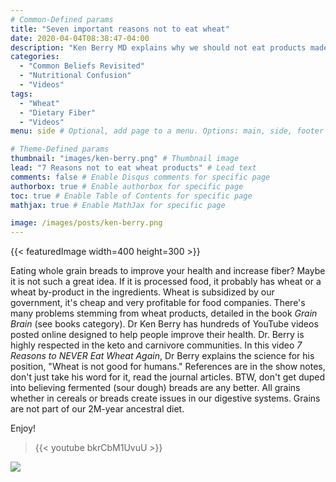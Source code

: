 ```yaml
---
# Common-Defined params
title: "Seven important reasons not to eat wheat"
date: 2020-04-04T08:38:47-04:00
description: "Ken Berry MD explains why we should not eat products made with wheat."
categories:
  - "Common Beliefs Revisited"
  - "Nutritional Confusion"
  - "Videos"
tags:
  - "Wheat"
  - "Dietary Fiber"
  - "Videos"
menu: side # Optional, add page to a menu. Options: main, side, footer

# Theme-Defined params
thumbnail: "images/ken-berry.png" # Thumbnail image
lead: "7 Reasons not to eat wheat products" # Lead text
comments: false # Enable Disqus comments for specific page
authorbox: true # Enable authorbox for specific page
toc: true # Enable Table of Contents for specific page
mathjax: true # Enable MathJax for specific page

image: /images/posts/ken-berry.png
---
```


{{< featuredImage width=400 height=300 >}}
<br>

Eating whole grain breads to improve your health and increase fiber? Maybe it is not such a great idea. If it is processed food, it probably has wheat or a wheat by-product in the ingredients. Wheat is subsidized by our government, it's cheap and very profitable for food companies. There's many problems stemming from wheat products, detailed in the book *Grain Brain* (see books category). Dr Ken Berry has hundreds of YouTube videos posted online designed to help people improve their health. Dr. Berry is highly respected in the keto and carnivore communities. In this video *7 Reasons to NEVER Eat Wheat Again*, Dr Berry explains the science for his position, "Wheat is not good for humans." References are in the show notes, don't just take his word for it, read the journal articles. BTW, don't get duped into believing fermented (sour dough) breads are any better. All grains whether in cereals or breads create issues in our digestive systems. Grains are not part of our 2M-year ancestral diet.

Enjoy!


> {{< youtube bkrCbM1UvuU >}}


![](/images/logo_transparent-300x300.png)

